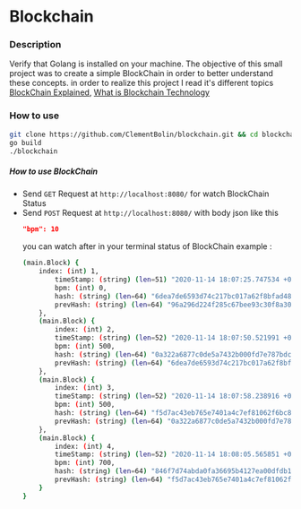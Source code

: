 # Blockchain

### Description

Verify that Golang is installed on your machine.
The objective of this small project was to create a simple BlockChain in order to better understand these concepts.
in order to realize this project I read it's different topics [BlockChain Explained](https://www.investopedia.com/terms/b/blockchain.asp), [What is Blockchain Technology](https://blockgeeks.com/guides/what-is-blockchain-technology/) 

### How to use

```bash
git clone https://github.com/ClementBolin/blockchain.git && cd blockchain
go build
./blockchain
```

##### How to use BlockChain

- Send ```GET``` Request at ```http://localhost:8080/``` for watch BlockChain Status
- Send ```POST``` Request at ```http://localhost:8080/``` with body json like this
    ```json
    "bpm": 10
    ```
    you can watch after in your terminal status of BlockChain example :
    ```bash
    (main.Block) {
        index: (int) 1,
            timeStamp: (string) (len=51) "2020-11-14 18:07:25.747534 +0100 CET m=+2.759705884",
            bpm: (int) 0,
            hash: (string) (len=64) "6dea7de6593d74c217bc017a62f8bfad4846138f6db3aa73cc6e66c0b90e73a0",
            prevHash: (string) (len=64) "96a296d224f285c67bee93c30f8a309157f0daa35dc5b87e410b78630a09cfc7"
        },
        (main.Block) {
            index: (int) 2,
            timeStamp: (string) (len=52) "2020-11-14 18:07:50.521991 +0100 CET m=+27.533483335",
            bpm: (int) 500,
            hash: (string) (len=64) "0a322a6877c0de5a7432b000fd7e787bdcd43738efad5278b00809f64b82a308",
            prevHash: (string) (len=64) "6dea7de6593d74c217bc017a62f8bfad4846138f6db3aa73cc6e66c0b90e73a0"
        },
        (main.Block) {
            index: (int) 3,
            timeStamp: (string) (len=52) "2020-11-14 18:07:58.238916 +0100 CET m=+35.250196832",
            bpm: (int) 500,
            hash: (string) (len=64) "f5d7ac43eb765e7401a4c7ef81062f6bc8c2468e490536f5998ca78ac90b6403",
            prevHash: (string) (len=64) "0a322a6877c0de5a7432b000fd7e787bdcd43738efad5278b00809f64b82a308"
        },
        (main.Block) {
            index: (int) 4,
            timeStamp: (string) (len=52) "2020-11-14 18:08:05.565851 +0100 CET m=+42.576930719",
            bpm: (int) 700,
            hash: (string) (len=64) "846f7d74abda0fa36695b4127ea00dfdb149136a5c21ce34e4d5ed505416124c",
            prevHash: (string) (len=64) "f5d7ac43eb765e7401a4c7ef81062f6bc8c2468e490536f5998ca78ac90b6403"
        }
    }
    ```

